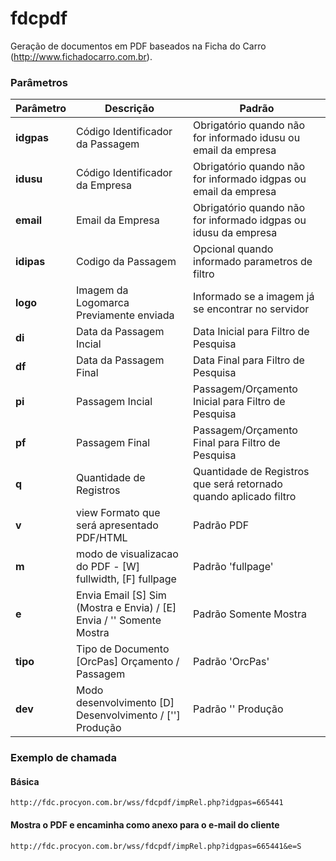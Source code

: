 # fdcpdf
Geração de documentos em PDF baseados na Ficha do Carro (http://www.fichadocarro.com.br).

### Parâmetros

| Parâmetro     | Descrição                                                            | Padrão                                                            |
|---------------|----------------------------------------------------------------------|-------------------------------------------------------------------|
| **idgpas**    | Código Identificador da Passagem                                     | Obrigatório quando não for informado idusu ou email da empresa    |
| **idusu**     | Código Identificador da Empresa                                      | Obrigatório quando não for informado idgpas ou email da empresa   |
| **email**     | Email da Empresa                                                     | Obrigatório quando não for informado idgpas ou idusu da empresa   |
| **idipas**    | Codigo da Passagem                                                   | Opcional quando informado parametros de filtro                    |
| **logo**      | Imagem da Logomarca Previamente enviada                              | Informado se a imagem já se encontrar no servidor                 |
| **di**        | Data da Passagem Incial                                              | Data Inicial para Filtro de Pesquisa                              |
| **df**        | Data da Passagem Final                                               | Data Final para Filtro de Pesquisa                                |
| **pi**        | Passagem Incial                                                      | Passagem/Orçamento Inicial para Filtro de Pesquisa                |
| **pf**        | Passagem Final                                                       | Passagem/Orçamento Final para Filtro de Pesquisa                  |
| **q**         | Quantidade de Registros                                              | Quantidade de Registros que será retornado quando aplicado filtro |
| **v**         | view Formato que será apresentado PDF/HTML                           | Padrão PDF                                                        |
| **m**         | modo de visualizacao do PDF - [W] fullwidth, [F] fullpage            | Padrão 'fullpage'                                                 |
| **e**         | Envia Email [S] Sim (Mostra e Envia) / [E] Envia / '' Somente Mostra | Padrão Somente Mostra                                             |
| **tipo**      | Tipo de Documento [OrcPas] Orçamento / Passagem                      | Padrão 'OrcPas'                                                   |
| **dev**       | Modo desenvolvimento [D] Desenvolvimento / [''] Produção             | Padrão '' Produção                                                |


### Exemplo de chamada

#### Básica

    http://fdc.procyon.com.br/wss/fdcpdf/impRel.php?idgpas=665441

#### Mostra o PDF e encaminha como anexo para o e-mail do cliente

    http://fdc.procyon.com.br/wss/fdcpdf/impRel.php?idgpas=665441&e=S


